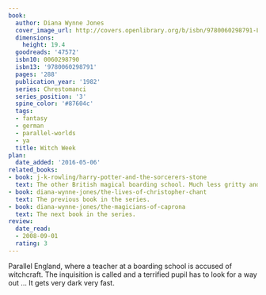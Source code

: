 ```yaml
---
book:
  author: Diana Wynne Jones
  cover_image_url: http://covers.openlibrary.org/b/isbn/9780060298791-L.jpg
  dimensions:
    height: 19.4
  goodreads: '47572'
  isbn10: 0060298790
  isbn13: '9780060298791'
  pages: '288'
  publication_year: '1982'
  series: Chrestomanci
  series_position: '3'
  spine_color: '#87604c'
  tags:
  - fantasy
  - german
  - parallel-worlds
  - ya
  title: Witch Week
plan:
  date_added: '2016-05-06'
related_books:
- book: j-k-rowling/harry-potter-and-the-sorcerers-stone
  text: The other British magical boarding school. Much less gritty and daring.
- book: diana-wynne-jones/the-lives-of-christopher-chant
  text: The previous book in the series.
- book: diana-wynne-jones/the-magicians-of-caprona
  text: The next book in the series.
review:
  date_read:
  - 2008-09-01
  rating: 3
---
```


Parallel England, where a teacher at a boarding school is accused of witchcraft. The inquisition is called and a
terrified pupil has to look for a way out … It gets very dark very fast.
